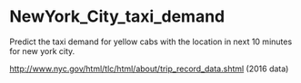# NewYork_City_taxi_demand
Predict the taxi demand for yellow cabs with the location in next 10 minutes for new york city.

http://www.nyc.gov/html/tlc/html/about/trip_record_data.shtml (2016 data)
